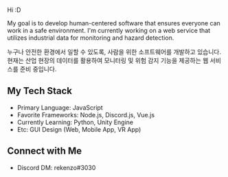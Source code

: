 Hi :D

My goal is to develop human-centered software that ensures everyone can work in a safe environment. I'm currently working on a web service that utilizes industrial data for monitoring and hazard detection.

누구나 안전한 환경에서 일할 수 있도록, 사람을 위한 소프트웨어를 개발하고 있습니다. 현재는 산업 현장의 데이터를 활용하여 모니터링 및 위험 감지 기능을 제공하는 웹 서비스를 준비 중입니다.

## My Tech Stack

- Primary Language: JavaScript
- Favorite Frameworks: Node.js, Discord.js, Vue.js
- Currently Learning: Python, Unity Engine
- Etc: GUI Design (Web, Mobile App, VR App)

## Connect with Me
- Discord DM: rekenzo#3030
